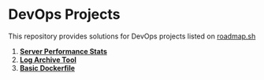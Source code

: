 # DevOps Projects

This repository provides solutions for DevOps projects listed on [roadmap.sh](https://roadmap.sh/devops/projects)

1. [**Server Performance Stats**](https://roadmap.sh/projects/server-stats)
2. [**Log Archive Tool**](https://roadmap.sh/projects/log-archive-tool)
3. [**Basic Dockerfile**](https://roadmap.sh/projects/basic-dockerfile)